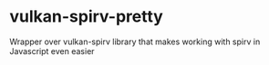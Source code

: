 # vulkan-spirv-pretty
Wrapper over vulkan-spirv library that makes working with spirv in Javascript even easier
